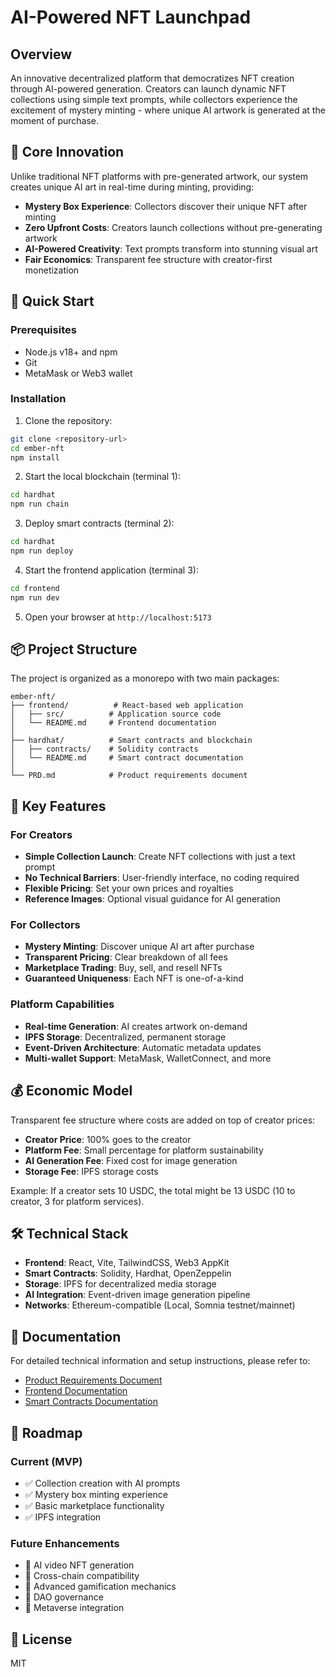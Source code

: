 # AI-Powered NFT Launchpad

## Overview

An innovative decentralized platform that democratizes NFT creation through AI-powered generation. Creators can launch dynamic NFT collections using simple text prompts, while collectors experience the excitement of mystery minting - where unique AI artwork is generated at the moment of purchase.

## 🎯 Core Innovation

Unlike traditional NFT platforms with pre-generated artwork, our system creates unique AI art in real-time during minting, providing:

- **Mystery Box Experience**: Collectors discover their unique NFT after minting
- **Zero Upfront Costs**: Creators launch collections without pre-generating artwork
- **AI-Powered Creativity**: Text prompts transform into stunning visual art
- **Fair Economics**: Transparent fee structure with creator-first monetization

## 🚀 Quick Start

### Prerequisites

- Node.js v18+ and npm
- Git
- MetaMask or Web3 wallet

### Installation

1. Clone the repository:

```sh
git clone <repository-url>
cd ember-nft
npm install
```

2. Start the local blockchain (terminal 1):

```sh
cd hardhat
npm run chain
```

3. Deploy smart contracts (terminal 2):

```sh
cd hardhat
npm run deploy
```

4. Start the frontend application (terminal 3):

```sh
cd frontend
npm run dev
```

5. Open your browser at `http://localhost:5173`

## 📦 Project Structure

The project is organized as a monorepo with two main packages:

```
ember-nft/
├── frontend/          # React-based web application
│   ├── src/          # Application source code
│   └── README.md     # Frontend documentation
│
├── hardhat/          # Smart contracts and blockchain
│   ├── contracts/    # Solidity contracts
│   └── README.md     # Smart contract documentation
│
└── PRD.md            # Product requirements document
```

## 🎨 Key Features

### For Creators

- **Simple Collection Launch**: Create NFT collections with just a text prompt
- **No Technical Barriers**: User-friendly interface, no coding required
- **Flexible Pricing**: Set your own prices and royalties
- **Reference Images**: Optional visual guidance for AI generation

### For Collectors

- **Mystery Minting**: Discover unique AI art after purchase
- **Transparent Pricing**: Clear breakdown of all fees
- **Marketplace Trading**: Buy, sell, and resell NFTs
- **Guaranteed Uniqueness**: Each NFT is one-of-a-kind

### Platform Capabilities

- **Real-time Generation**: AI creates artwork on-demand
- **IPFS Storage**: Decentralized, permanent storage
- **Event-Driven Architecture**: Automatic metadata updates
- **Multi-wallet Support**: MetaMask, WalletConnect, and more

## 💰 Economic Model

Transparent fee structure where costs are added on top of creator prices:

- **Creator Price**: 100% goes to the creator
- **Platform Fee**: Small percentage for platform sustainability
- **AI Generation Fee**: Fixed cost for image generation
- **Storage Fee**: IPFS storage costs

Example: If a creator sets 10 USDC, the total might be 13 USDC (10 to creator, 3 for platform services).

## 🛠️ Technical Stack

- **Frontend**: React, Vite, TailwindCSS, Web3 AppKit
- **Smart Contracts**: Solidity, Hardhat, OpenZeppelin
- **Storage**: IPFS for decentralized media storage
- **AI Integration**: Event-driven image generation pipeline
- **Networks**: Ethereum-compatible (Local, Somnia testnet/mainnet)

## 📖 Documentation

For detailed technical information and setup instructions, please refer to:

- [Product Requirements Document](./PRD.md)
- [Frontend Documentation](./frontend/README.md)
- [Smart Contracts Documentation](./hardhat/README.md)

## 🚧 Roadmap

### Current (MVP)

- ✅ Collection creation with AI prompts
- ✅ Mystery box minting experience
- ✅ Basic marketplace functionality
- ✅ IPFS integration

### Future Enhancements

- 🔄 AI video NFT generation
- 🔄 Cross-chain compatibility
- 🔄 Advanced gamification mechanics
- 🔄 DAO governance
- 🔄 Metaverse integration

## 📄 License

MIT
